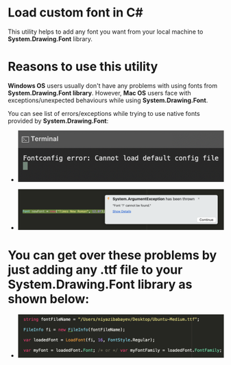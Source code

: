 # Load custom font in **C#**

 This utility helps to add any font you want from your local machine to **System.Drawing.Font** library. 
 
 # Reasons to use this utility

 **Windows OS** users usually don't have any problems with using fonts from **System.Drawing.Font library**. However, **Mac OS** users face with exceptions/unexpected behaviours while using **System.Drawing.Font**.

 You can see list of errors/exceptions while trying to use native fonts provided by **System.Drawing.Font**:

 + ![Screenshot](./img/error.png)

 + ![Screenshot](./img/exception.png)


 # You can get over these problems by just adding any **.ttf** file to your **System.Drawing.Font** library as shown below:

 + ![Screenshot](./img/usage.png)